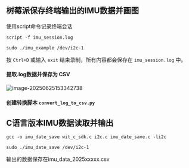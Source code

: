 ## 树莓派保存终端输出的IMU数据并画图

使用script命令记录终端会话

`script -f imu_session.log`

`sudo ./imu_example /dev/i2c-1`

按 `Ctrl+D` 或输入 `exit` 结束录制，所有内容都会保存在 `imu_session.log` 中。

#### 提取.log数据并保存为 CSV

![image-20250625153342738](C:\Users\bisho\AppData\Roaming\Typora\typora-user-images\image-20250625153342738.png)

#### 创建转换脚本 `convert_log_to_csv.py`



## C语言版本IMU数据读取并输出

`gcc -o imu_date_save wit_c_sdk.c i2c.c imu_date_save.c -li2c`

`sudo ./imu_date_save /dev/i2c-1`

输出的数据保存在imu_data_2025xxxxx.csv